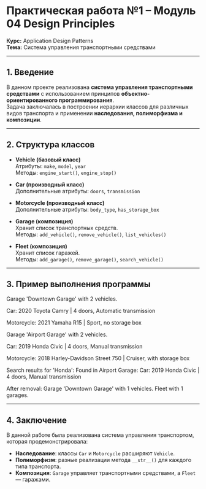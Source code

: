 # Практическая работа №1 – Модуль 04 Design Principles  
**Курс:** Application Design Patterns  
**Тема:** Система управления транспортными средствами  

---

## 1. Введение
В данном проекте реализована **система управления транспортными средствами** с использованием принципов **объектно-ориентированного программирования**.  
Задача заключалась в построении иерархии классов для различных видов транспорта и применении **наследования, полиморфизма и композиции**.  

---

## 2. Структура классов
- **Vehicle (базовый класс)**  
  Атрибуты: `make`, `model`, `year`  
  Методы: `engine_start()`, `engine_stop()`  

- **Car (производный класс)**  
  Дополнительные атрибуты: `doors`, `transmission`  

- **Motorcycle (производный класс)**  
  Дополнительные атрибуты: `body_type`, `has_storage_box`  

- **Garage (композиция)**  
  Хранит список транспортных средств.  
  Методы: `add_vehicle()`, `remove_vehicle()`, `list_vehicles()`  

- **Fleet (композиция)**  
  Хранит список гаражей.  
  Методы: `add_garage()`, `remove_garage()`, `search_vehicle()`  

---

## 3. Пример выполнения программы
Garage 'Downtown Garage' with 2 vehicles.

Car: 2020 Toyota Camry | 4 doors, Automatic transmission

Motorcycle: 2021 Yamaha R15 | Sport, no storage box

Garage 'Airport Garage' with 2 vehicles.

Car: 2019 Honda Civic | 4 doors, Manual transmission

Motorcycle: 2018 Harley-Davidson Street 750 | Cruiser, with storage box

Search results for 'Honda':
Found in Airport Garage: Car: 2019 Honda Civic | 4 doors, Manual transmission

After removal:
Garage 'Downtown Garage' with 1 vehicles.
Fleet with 1 garages.


---

## 4. Заключение
В данной работе была реализована система управления транспортом, которая продемонстрировала:  
- **Наследование**: классы `Car` и `Motorcycle` расширяют `Vehicle`.  
- **Полиморфизм**: разные реализации метода `__str__()` для каждого типа транспорта.  
- **Композиция**: `Garage` управляет транспортными средствами, а `Fleet` — гаражами.  

